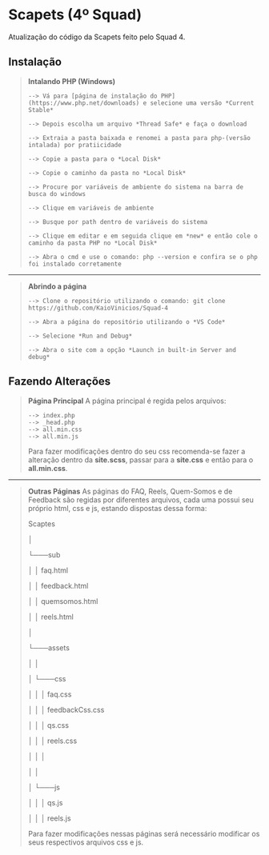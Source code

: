 # Scapets (4º Squad)

Atualização do código da Scapets feito pelo Squad 4.

## Instalação

> **Intalando PHP (Windows)**
>
>     --> Vá para [página de instalação do PHP](https://www.php.net/downloads) e selecione uma versão *Current Stable*
>    
>     --> Depois escolha um arquivo *Thread Safe* e faça o download
>    
>     --> Extraia a pasta baixada e renomei a pasta para php-(versão intalada) por pratiicidade
>    
>     --> Copie a pasta para o *Local Disk*
>    
>     --> Copie o caminho da pasta no *Local Disk*
>    
>     --> Procure por variáveis de ambiente do sistema na barra de busca do windows
>    
>     --> Clique em variáveis de ambiente
>    
>     --> Busque por path dentro de variáveis do sistema
>    
>     --> Clique em editar e em seguida clique em *new* e então cole o caminho da pasta PHP no *Local Disk*
>    
>     --> Abra o cmd e use o comando: php --version e confira se o php foi instalado corretamente
---
> **Abrindo a página**
>
>     --> Clone o repositório utilizando o comando: git clone https://github.com/KaioVinicios/Squad-4 
>
>     --> Abra a página do repositório utilizando o *VS Code*
>    
>     --> Selecione *Run and Debug*
>    
>     --> Abra o site com a opção *Launch in built-in Server and debug*

## Fazendo Alterações

> **Página Principal**
> A página principal é regida pelos arquivos:
> 
>     --> index.php
>     --> _head.php
>     --> all.min.css
>     --> all.min.js
> 
> Para fazer modificações dentro do seu css recomenda-se fazer a alteração dentro da **site.scss**, passar para a **site.css** e então para o **all.min.css**.
---   
> **Outras Páginas**
> As páginas do FAQ, Reels, Quem-Somos e de Feedback são regidas por diferentes arquivos, cada uma possui seu próprio html, css e js, estando dispostas dessa forma:
> 
> Scaptes
> 
> │
> 
> └───sub
> 
> │   │   faq.html
> 
> │   │   feedback.html
> 
> │   │   quemsomos.html
> 
> │   │   reels.html
> 
> │
> 
> └───assets
> 
> │   │
> 
> │   └───css
> 
> │   │   │   faq.css
> 
> │   │   │   feedbackCss.css
> 
> │   │   │   qs.css
> 
> │   │   │   reels.css
>
> │   │   │
> 
> │   │
> 
> │   └───js
> 
> │   │   │   qs.js
> 
> │   │   │   reels.js
> 
> Para fazer modificações nessas páginas será necessário modificar os seus respectivos arquivos css e js.

